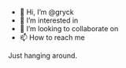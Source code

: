 - 👋 Hi, I’m @gryck
- 👀 I’m interested in 
- 💞️ I’m looking to collaborate on 
- 📫 How to reach me 

Just hanging around.

<!---
gryck/gryck is a ✨ special ✨ repository because its `README.md` (this file) appears on your GitHub profile.
You can click the Preview link to take a look at your changes.
--->

